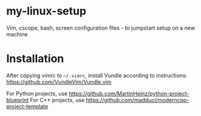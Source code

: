 # my-linux-setup
Vim, cscope, bash, screen configuration files - to jumpstart setup on a new machine

# Installation
After copying vimrc to `~/.vimrc`, install Vundle according to instructions: https://github.com/VundleVim/Vundle.vim

For Python projects, use https://github.com/MartinHeinz/python-project-blueprint
For C++ projects, use https://github.com/madduci/moderncpp-project-template
